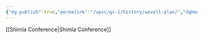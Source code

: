 ```yaml
---
{"dg-publish":true,"permalink":"/upsc/gs-1/history/wavell-plan/","dgHomeLink":true,"dgPassFrontmatter":false}
---
```


[[Shimla Conference|Shimla Conference]]

